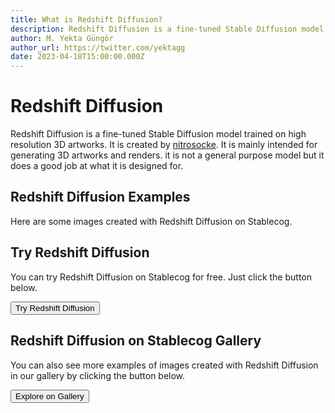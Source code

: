 ```yaml
---
title: What is Redshift Diffusion?
description: Redshift Diffusion is a fine-tuned Stable Diffusion model trained on high resolution 3D artworks.
author: M. Yekta Güngör
author_url: https://twitter.com/yektagg
date: 2023-04-18T15:00:00.000Z
---
```


<script>
  import Button from '$components/primitives/buttons/Button.svelte'
  import DocImage from '$components/docs/DocImage.svelte'
</script>

# Redshift Diffusion

Redshift Diffusion is a fine-tuned Stable Diffusion model trained on high resolution 3D artworks. It is created by [nitrosocke](https://huggingface.co/nitrosocke). It is mainly intended for generating 3D artworks and renders. it is not a general purpose model but it does a good job at what it is designed for.

## Redshift Diffusion Examples

Here are some images created with Redshift Diffusion on Stablecog.

<DocImage src="https://ba.stablecog.com/guide/models/redshift-diffusion.jpg" alt="Redshift Diffusion Examples" width="2560" height="4300"/>

## Try Redshift Diffusion

You can try Redshift Diffusion on Stablecog for free. Just click the button below.

<Button class="mt-4" href="https://stablecog.com/generate/?mi=eaa438e1-dbf9-48fd-be71-206f0f257617&adv=true" target="_blank">
Try Redshift Diffusion
</Button>

## Redshift Diffusion on Stablecog Gallery

You can also see more examples of images created with Redshift Diffusion in our gallery by clicking the button below.

<Button class="mt-4" href="https://stablecog.com/gallery?mi=eaa438e1-dbf9-48fd-be71-206f0f257617" target="_blank">
  Explore on Gallery
</Button>
